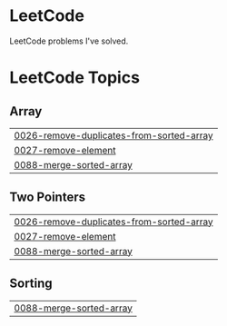 # LeetCode
LeetCode problems I've solved.

<!---LeetCode Topics Start-->
# LeetCode Topics
## Array
|  |
| ------- |
| [0026-remove-duplicates-from-sorted-array](https://github.com/kellbosu/LeetCode/tree/master/0026-remove-duplicates-from-sorted-array) |
| [0027-remove-element](https://github.com/kellbosu/LeetCode/tree/master/0027-remove-element) |
| [0088-merge-sorted-array](https://github.com/kellbosu/LeetCode/tree/master/0088-merge-sorted-array) |
## Two Pointers
|  |
| ------- |
| [0026-remove-duplicates-from-sorted-array](https://github.com/kellbosu/LeetCode/tree/master/0026-remove-duplicates-from-sorted-array) |
| [0027-remove-element](https://github.com/kellbosu/LeetCode/tree/master/0027-remove-element) |
| [0088-merge-sorted-array](https://github.com/kellbosu/LeetCode/tree/master/0088-merge-sorted-array) |
## Sorting
|  |
| ------- |
| [0088-merge-sorted-array](https://github.com/kellbosu/LeetCode/tree/master/0088-merge-sorted-array) |
<!---LeetCode Topics End-->